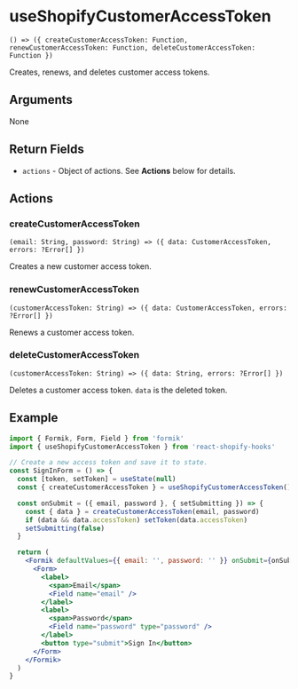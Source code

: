# useShopifyCustomerAccessToken

```
() => ({ createCustomerAccessToken: Function, renewCustomerAccessToken: Function, deleteCustomerAccessToken: Function })
```

Creates, renews, and deletes customer access tokens.

## Arguments

None

## Return Fields

- `actions` - Object of actions. See **Actions** below for details.

## Actions

### createCustomerAccessToken

```
(email: String, password: String) => ({ data: CustomerAccessToken, errors: ?Error[] })
```

Creates a new customer access token.

### renewCustomerAccessToken

```
(customerAccessToken: String) => ({ data: CustomerAccessToken, errors: ?Error[] })
```

Renews a customer access token.

### deleteCustomerAccessToken

```
(customerAccessToken: String) => ({ data: String, errors: ?Error[] })
```

Deletes a customer access token. `data` is the deleted token.

## Example

```jsx
import { Formik, Form, Field } from 'formik'
import { useShopifyCustomerAccessToken } from 'react-shopify-hooks'

// Create a new access token and save it to state.
const SignInForm = () => {
  const [token, setToken] = useState(null)
  const { createCustomerAccessToken } = useShopifyCustomerAccessToken()

  const onSubmit = ({ email, password }, { setSubmitting }) => {
    const { data } = createCustomerAccessToken(email, password)
    if (data && data.accessToken) setToken(data.accessToken)
    setSubmitting(false)
  }

  return (
    <Formik defaultValues={{ email: '', password: '' }} onSubmit={onSubmit}>
      <Form>
        <label>
          <span>Email</span>
          <Field name="email" />
        </label>
        <label>
          <span>Password</span>
          <Field name="password" type="password" />
        </label>
        <button type="submit">Sign In</button>
      </Form>
    </Formik>
  )
}
```
